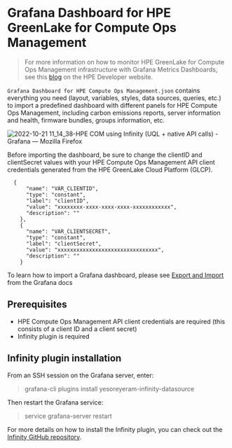 # Grafana Dashboard for HPE GreenLake for Compute Ops Management

> For more information on how to monitor HPE GreenLake for Compute Ops Management infrastructure with Grafana Metrics Dashboards, see this [blog](https://developer.hpe.com/blog/how-to-monitor-hpe-compute-ops-management/) on the HPE Developer website. 

`Grafana Dashboard for HPE Compute Ops Management.json` contains everything you need (layout, variables, styles, data sources, queries, etc.) to import a predefined dashboard with different panels for HPE Compute Ops Management, including carbon emissions reports, server information and health, firmware bundles, groups information, etc.

![2022-10-21 11_14_38-HPE COM using Infinity (UQL + native API calls) - Grafana — Mozilla Firefox](https://user-images.githubusercontent.com/13134334/197200746-6e5c7b19-362f-4f65-a844-115f97c922fb.png)


Before importing the dashboard, be sure to change the clientID and clientSecret values with your HPE Compute Ops Management API client credentials generated from the HPE GreenLake Cloud Platform (GLCP).

```
  {
      "name": "VAR_CLIENTID",
      "type": "constant",
      "label": "clientID",
      "value": "xxxxxxxx-xxxx-xxxx-xxxx-xxxxxxxxxxxx",
      "description": ""
    },
    {
      "name": "VAR_CLIENTSECRET",
      "type": "constant",
      "label": "clientSecret",
      "value": "xxxxxxxxxxxxxxxxxxxxxxxxxxxxxxxx",
      "description": ""
    }
```

To learn how to import a Grafana dashboard, please see [Export and Import](https://grafana.com/docs/grafana/v9.0/dashboards/export-import/) from the Grafana docs


## Prerequisites

*  HPE Compute Ops Management API client credentials are required (this consists of a client ID and a client secret)
*  Infinity plugin is required

## Infinity plugin installation

From an SSH session on the Grafana server, enter:
> grafana-cli plugins install yesoreyeram-infinity-datasource

Then restart the Grafana service:
> service grafana-server restart

For more details on how to install the Infinity plugin, you can check out the [Infinity GitHub repository](https://github.com/yesoreyeram/grafana-infinity-datasource).